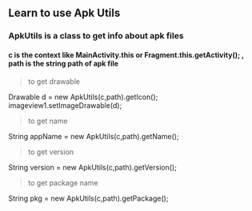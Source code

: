 ## Learn to use Apk Utils
### ApkUtils is a class to get info about apk files
#### c is the context like MainActivity.this or Fragment.this.getActivity(); , path is the string path of apk file

> to get drawable

Drawable d = new ApkUtils(c,path).getIcon();
imageview1.setImageDrawable(d);

> to get name

String appName = new ApkUtils(c,path).getName();

> to get version

String version = new ApkUtils(c,path).getVersion();

> to get package name

String pkg = new ApkUtils(c,path).getPackage();
